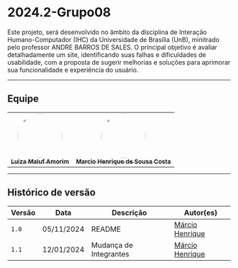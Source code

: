 # 2024.2-Grupo08


Este projeto, será desenvolvido no âmbito da disciplina de Interação Humano-Computador (IHC) da Universidade de Brasília (UnB), minitrado pelo professor ANDRE BARROS DE SALES. O principal objetivo é avaliar detalhadamente um site, identificando suas falhas e dificuldades de usabilidade, com a proposta de sugerir melhorias e soluções para aprimorar sua funcionalidade e experiência do usuário.

---

## Equipe

<table style="margin: 0 auto;">
  <tr>
    <td align="center">
      <a href="https://github.com/LuizaMaluf">
        <img style="border-radius: 50%;" src="https://avatars.githubusercontent.com/u/117913962?v=4&size=64" width="100px;" alt=""/>
        <br />
        <sub><b>Luiza Maluf Amorim</b></sub>
      </a>
    </td>
    <td align="center">
      <a href="https://github.com/DeM4rcio">
        <img style="border-radius: 50%;" src="https://avatars.githubusercontent.com/u/101139064?v=4" width="100px;" alt=""/>
        <br />
        <sub><b>Marcio Henrique de Sousa Costa</b></sub>
      </a>
    </td>
  </tr>
</table>

---

## Histórico de versão

| Versão |    Data    |      Descrição      |             Autor(es)                        |
|--------|------------|---------------------|----------------------------------------------|
| `1.0`  | 05/11/2024 | README | [Márcio Henrique](https://github.com/DeM4rcio) |
| `1.1`  | 12/01/2024 | Mudança de Integrantes | [Márcio Henrique](https://github.com/DeM4rcio) |